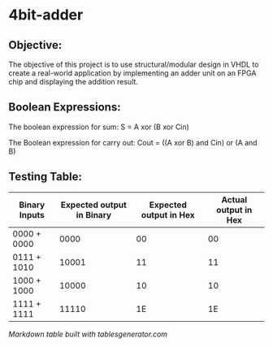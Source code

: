 # 4bit-adder
 
## Objective:
The objective of this project is to use structural/modular design in VHDL to create a real-world application by implementing an adder unit on an FPGA chip and displaying the addition result.

## Boolean Expressions:
The boolean expression for sum: S = A xor (B xor Cin)

The Boolean expression for carry out: Cout = ((A xor B) and Cin) or (A and B)


## Testing Table:
| Binary Inputs | Expected output in Binary | Expected output in Hex | Actual output in Hex |
|---------------|---------------------------|------------------------|----------------------|
| 0000 + 0000   | 0000                      | 00                     | 00                   |
| 0111 + 1010   | 10001                     | 11                     | 11                   |
| 1000 + 1000   | 10000                     | 10                     | 10                   |
| 1111 + 1111   | 11110                     | 1E                     | 1E                   |

*Markdown table built with tablesgenerator.com*
